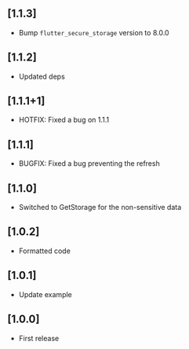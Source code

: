 ## [1.1.3]
* Bump `flutter_secure_storage` version to 8.0.0

## [1.1.2]
* Updated deps

## [1.1.1+1]
* HOTFIX: Fixed a bug on 1.1.1

## [1.1.1]
* BUGFIX: Fixed a bug preventing the refresh

## [1.1.0]
* Switched to GetStorage for the non-sensitive data

## [1.0.2]
* Formatted code

## [1.0.1]
* Update example

## [1.0.0]
* First release